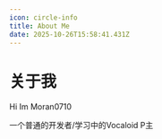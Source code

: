 ```yaml
---
icon: circle-info
title: About Me
date: 2025-10-26T15:58:41.431Z
---
```


# 关于我

Hi Im Moran0710

一个普通的开发者/学习中的Vocaloid P主


